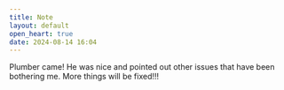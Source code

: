 ```yaml
---
title: Note
layout: default
open_heart: true
date: 2024-08-14 16:04
---
```


Plumber came! He was nice and pointed out other issues that have been bothering me. More things will be fixed!!!
